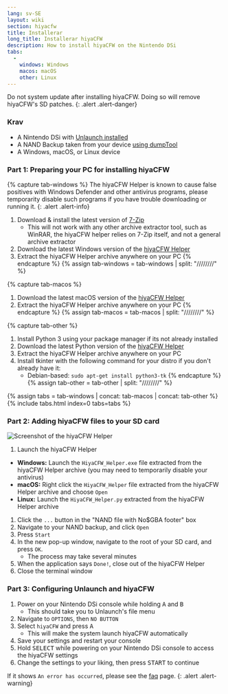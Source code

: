 ```yaml
---
lang: sv-SE
layout: wiki
section: hiyacfw
title: Installerar
long_title: Installerar hiyaCFW
description: How to install hiyaCFW on the Nintendo DSi
tabs:
  - 
    windows: Windows
    macos: macOS
    other: Linux
---
```


Do not system update after installing hiyaCFW. Doing so will remove hiyaCFW's SD patches.
{: .alert .alert-danger}

### Krav
- A Nintendo DSi with [Unlaunch installed](https://dsi.cfw.guide/installing-unlaunch)
- A NAND Backup taken from your device [using dumpTool](https://dsi.cfw.guide/dumping-nand)
- A Windows, macOS, or Linux device

### Part 1: Preparing your PC for installing hiyaCFW
{% capture tab-windows %}
The hiyaCFW Helper is known to cause false positives with Windows Defender and other antivirus programs, please temporarity disable such programs if you have trouble downloading or running it.
{: .alert .alert-info}

1. Download & install the latest version of [7-Zip](https://www.7-zip.org/download.html)
   - This will not work with any other archive extractor tool, such as WinRAR, the hiyaCFW helper relies on 7-Zip itself, and not a general archive extractor
1. Download the latest Windows version of the [hiyaCFW Helper](https://github.com/mondul/HiyaCFW-Helper/releases)
1. Extract the hiyaCFW Helper archive anywhere on your PC
{% endcapture %}
{% assign tab-windows = tab-windows | split: "////////" %}

{% capture tab-macos %}
1. Download the latest macOS version of the [hiyaCFW Helper](https://github.com/mondul/HiyaCFW-Helper/releases)
1. Extract the hiyaCFW Helper archive anywhere on your PC
{% endcapture %}
{% assign tab-macos = tab-macos | split: "////////" %}

{% capture tab-other %}
1. Install Python 3 using your package manager if its not already installed
1. Download the latest Python version of the [hiyaCFW Helper](https://github.com/mondul/HiyaCFW-Helper/releases)
1. Extract the hiyaCFW Helper archive anywhere on your PC
1. Install tkinter with the following command for your distro if you don't already have it:
   - Debian-based: `sudo apt-get install python3-tk`
{% endcapture %}
{% assign tab-other = tab-other | split: "////////" %}

{% assign tabs = tab-windows | concat: tab-macos | concat: tab-other %}
{% include tabs.html index=0 tabs=tabs %}

### Part 2: Adding hiyaCFW files to your SD card
![Screenshot of the hiyaCFW Helper](https://image.ibb.co/hhzKRL/Screen-Shot-2018-10-18-at-16-30-18.png)

1. Launch the hiyaCFW Helper
  - **Windows:** Launch the `HiyaCFW_Helper.exe` file extracted from the hiyaCFW Helper archive (you may need to temporarily disable your antivirus)
  - **macOS:** Right click the `HiyaCFW_Helper` file extracted from the hiyaCFW Helper archive and choose `Open`
  - **Linux:** Launch the `HiyaCFW_Helper.py` extracted from the hiyaCFW Helper archive
1. Click the `...` button in the "NAND file with No$GBA footer" box
1. Navigate to your NAND backup, and click `Open`
1. Press `Start`
1. In the new pop-up window, navigate to the root of your SD card, and press `OK`.
   - The process may take several minutes
1. When the application says `Done!`, close out of the hiyaCFW Helper
1. Close the terminal window

### Part 3: Configuring Unlaunch and hiyaCFW
1. Power on your Nintendo DSi console while holding <kbd class="face">A</kbd> and <kbd class="face">B</kbd>
   - This should take you to Unlaunch's file menu
1. Navigate to `OPTIONS`, then `NO BUTTON`
1. Select `hiyaCFW` and press <kbd class="face">A</kbd>
   - This will make the system launch hiyaCFW automatically
1. Save your settings and restart your console
1. Hold <kbd>SELECT</kbd> while powering on your Nintendo DSi console to access the hiyaCFW settings
1. Change the settings to your liking, then press <kbd>START</kbd> to continue

If it shows `An error has occurred`, please see the [faq](faq?faq=why-do-i-get-an-error-has-occurred-message-when-booting-hiyacfw) page.
{: .alert .alert-warning}
